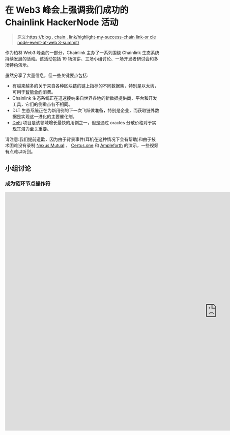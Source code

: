 # 在 Web3 峰会上强调我们成功的 Chainlink HackerNode 活动

> 原文:[https://blog . chain . link/highlight-my-success-chain link-or cle node-event-at-web 3-summit/](https://blog.chain.link/highlighting-our-successful-chainlink-oraclenode-event-at-web3-summit/)

作为柏林 Web3 峰会的一部分，Chainlink 主办了一系列围绕 Chainlink 生态系统持续发展的活动。该活动包括 19 场演讲、三场小组讨论、一场开发者研讨会和多场特色演示。

虽然分享了大量信息，但一些关键要点包括:

*   有越来越多的关于来自各种区块链的链上指标的不同数据集，特别是以太坊，可用于[智能合约](https://chain.link/education/smart-contracts)消费。
*   Chainlink 生态系统正在迅速接纳来自世界各地的新数据提供商、平台和开发工具，它们的侧重点各不相同。
*   DLT 生态系统正在为新用例的下一次飞跃做准备，特别是企业，而获取链外数据是实现这一进化的主要催化剂。
*   [DeFi](https://chain.link/education/defi) 项目是该领域增长最快的用例之一，但是通过 oracles 分散价格对于实现其潜力至关重要。

请注意:我们提前道歉，因为由于背景事件(耳机在这种情况下会有帮助)和由于技术困难没有录制 [Nexus Mutual](https://medium.com/nexus-mutual/nexus-mutual-to-grant-bonus-tokens-to-link-holders-f830516c22bc) 、 [Certus.one](https://medium.com/certus-one/certus-one-announces-launch-of-chainlink-node-f115f0c63de5) 和 [Ampleforth](https://medium.com/ampleforth/chainlink-to-power-ampl-oracle-73b882d9c7a8) 的演示，一些视频有点难以听到。

## **小组讨论**

### **成为链环节点操作符**

<iframe title="Chainlink Web3 Summit HackerNode: Being a Chainlink Node Operator" width="1380" height="776" src="https://www.youtube.com/embed/faYd2sQBfNc?feature=oembed" frameborder="0" allow="accelerometer; autoplay; clipboard-write; encrypted-media; gyroscope; picture-in-picture" allowfullscreen=""></div> <figure class="kg-card kg-embed-card"> <div class="fluid-width-video-container"> <div/> </div> </figure> <p>四个当前的 Chainlink 节点提供商——Jonny hux table(LinkPool)、Cristian 卢切拉(Bitfish)、Hendrik Hofstadt (Certus.one)和 Peter Eulberg (Eth.events ),给出了他们对各种主题的想法，如节点竞争、激动人心的用例、即将推出的开发人员工具、潜在的障碍、可信执行环境等。</p> <h3><strong>向区块链提供真实世界的数据</strong></h3> <div class="ast-oembed-container"><iframe loading="lazy" title="Chainlink Web3 Summit HackerNode: Providing Real World Data to Blockchain" width="1380" height="776" src="https://www.youtube.com/embed/maQvy-zw_TE?feature=oembed" frameborder="0" allow="accelerometer; autoplay; clipboard-write; encrypted-media; gyroscope; picture-in-picture" allowfullscreen=""/></div> <p>另外四家独立的节点提供商 Henri Pihkala (Streamr)、Trevor Clarke (AmberData)、Robert ed strm(Kaiko)和 Andrew Thurman (CLC Group)讨论了向区块链提供真实世界数据的复杂性，特别是监管障碍、定价模型、网络统计、迎合非区块链开发者以及其他观众问题。</p> <h3><strong>让更多的开发者建立在区块链上</strong></h3> <div class="ast-oembed-container"><iframe loading="lazy" title="Chainlink Web3 Summit HackerNode: Getting More Developers to Build on Blockchain" width="1380" height="776" src="https://www.youtube.com/embed/e2S83Or6wdc?feature=oembed" frameborder="0" allow="accelerometer; autoplay; clipboard-write; encrypted-media; gyroscope; picture-in-picture" allowfullscreen=""/></div> <p>四个使用 Chainlink 获取链外数据的不同平台——Cooper Kunz(Hedera)、Oliver Birch (Wanchain)、(Quarkchain)和 Jim Zhang (Kaleido)，公开了如何吸引更多的区块链开发者到他们的平台，WASM 编程语言的引入，Libra 对区块链采用的影响，<a href="https://chain.link/education/blockchain-oracles">Oracle</a>如何影响开发，以及即将出现的用例。</p> <h2><strong>演讲</strong></h2> <h3><strong>联营赌注&amp;市场</strong></h3> <div class="ast-oembed-container"><iframe loading="lazy" title="Chainlink Web3 Summit HackerNode: LinkPool Staking &amp; Market" width="1380" height="776" src="https://www.youtube.com/embed/B3JKqAsjkrA?feature=oembed" frameborder="0" allow="accelerometer; autoplay; clipboard-write; encrypted-media; gyroscope; picture-in-picture" allowfullscreen=""/></div> <p>Jonny hux table——LinkPool 的联合创始人兼技术负责人，深入探讨了 LinkPool 提供的许多功能:节点即服务、第三方堆栈、Chainlink Marketplace、咨询/管理节点及其未来路线图。他最后宣布他们正在招聘，所以如果有兴趣，请联系他们！</p> <h3><strong>合成资产</strong></h3> <div class="ast-oembed-container"><iframe loading="lazy" title="Chainlink Web3 Summit HackerNode: Synthetic Assets" width="1380" height="776" src="https://www.youtube.com/embed/FCNfHrMpOQM?feature=oembed" frameborder="0" allow="accelerometer; autoplay; clipboard-write; encrypted-media; gyroscope; picture-in-picture" allowfullscreen=""/></div> <p>Synthetix 的创始人 Kain Warwick 讨论了 Synthetix 平台如何允许用户对不同市场的大量资产持有抵押债务头寸。Synthetix 是不断增长的 DeFi 运动的一部分，已经<a href="https://blog.synthetix.io/synthetix-and-chainlink/">宣布使用 chain link Oracle</a>为其合成资产提供分散价格。</p> <h3><strong>在 15 分钟内创建并部署令牌价格 Oracle</strong></h3> <div class="ast-oembed-container"><iframe loading="lazy" title="Chainlink Web3 Summit HackerNode: Create and Deploy a Token Price Oracle in 15 Minutes" width="1380" height="776" src="https://www.youtube.com/embed/y81qhZWiK2Y?feature=oembed" frameborder="0" allow="accelerometer; autoplay; clipboard-write; encrypted-media; gyroscope; picture-in-picture" allowfullscreen=""/></div> <p>Robert ed strm——Kaiko 的技术和创新主管，演示了如何使用 Chainlink 快速创建 oracle 令牌价格，并深入探讨了构建价格的实际内容及其对 DeFi 应用程序的影响。</p> <h3><strong>智能之间的相互作用&amp;李嘉图合约</strong></h3> <div class="ast-oembed-container"><iframe loading="lazy" title="Chainlink Web3 Summit HackerNode: Interplay Between Smart &amp; Ricardian Contracts" width="1380" height="776" src="https://www.youtube.com/embed/oxyPdQN9VRA?feature=oembed" frameborder="0" allow="accelerometer; autoplay; clipboard-write; encrypted-media; gyroscope; picture-in-picture" allowfullscreen=""/></div> <p>OpenLaw 首席执行官 Aaron Wright 介绍了 OpenLaw 提供的工具，这些工具将智能合同转化为李嘉图合同，即具有法律约束力且与自然法律语言兼容的协议。李嘉图契约对于实现智能契约非常重要，智能契约在现实世界中合法运行，并且需要 Chainlink oracles 与外部资源连接。</p> <h3><strong>今天，明天的以太坊。</strong></h3> <div class="ast-oembed-container"><iframe loading="lazy" title="Chainlink Web3 Summit HackerNode: The Ethereum of Tomorrow, Today." width="1380" height="776" src="https://www.youtube.com/embed/kS6M3466kWE?feature=oembed" frameborder="0" allow="accelerometer; autoplay; clipboard-write; encrypted-media; gyroscope; picture-in-picture" allowfullscreen=""/></div> <p>dennison Bertram——OpenZeppelin 的开发人员支持者，概述了目前通过 open zeppelin 可获得的开发人员工具，这些工具使创建智能合同变得更加容易。他还回顾了一些简化开发的技术代码。</p> <h3><strong>使用 Streamr 构建以太坊工作流</strong></h3> <div class="ast-oembed-container"><iframe loading="lazy" title="Chainlink Web3 Summit HackerNode: Building Ethereum Workflows with Streamr" width="1380" height="776" src="https://www.youtube.com/embed/tdBuAh9MHZs?feature=oembed" frameborder="0" allow="accelerometer; autoplay; clipboard-write; encrypted-media; gyroscope; picture-in-picture" allowfullscreen=""/></div> <p>解决方案架构师 Martin Moravek 和 Streamr 软件工程师 Jonathan Wolff 探讨了即将到来的物联网革命，并演示了如何通过 Streamr 市场将实时数据流货币化并出售给智能合同。</p> <h3><strong>去中心化的交易所，新的金融市场公用事业</strong></h3> <div class="ast-oembed-container"><iframe loading="lazy" title="Chainlink Web3 Summit HackerNode: Decentralized Exchanges, the new Financial Market Utilities" width="1380" height="776" src="https://www.youtube.com/embed/siXjf8q0tTk?feature=oembed" frameborder="0" allow="accelerometer; autoplay; clipboard-write; encrypted-media; gyroscope; picture-in-picture" allowfullscreen=""/></div> <p>Matthew fine stone——loop ring 的业务开发主管，分析了当前金融市场公用事业和旨在根除它们的新兴去中心化协议之间的相似之处。然后，他详细阐述了分散交易的进展，以及 Loopring 如何通过基于高产出订单簿的 DEX 解决该问题。</p> <h3><strong>更快、更智能地开发区块链解决方案</strong></h3> <div class="ast-oembed-container"><iframe loading="lazy" title="Chainlink Web3 Summit HackerNode: Develop Blockchain Solutions Faster and Smarter" width="1380" height="776" src="https://www.youtube.com/embed/d1giUtaFDyM?feature=oembed" frameborder="0" allow="accelerometer; autoplay; clipboard-write; encrypted-media; gyroscope; picture-in-picture" allowfullscreen=""/></div> <p>Jim Zhang 是<a href="https://kaleido.io/kaleido-selects-chainlink-to-provide-oracle-services-for-blockchain-business-cloud/"> Kaleido </a>的协议负责人，他阐述了自己在智能合约企业实施方面的知识，以及 Kaleido 如何通过协议和工具的全栈市场加速全面开发的采用。Chainlink 已经在<a href="https://marketplace.kaleido.io/">万花筒市场</a>出售。</p> <h3><strong>海德拉&amp; Chainlink:智能合约的 PB&amp;J</strong></h3> <div class="ast-oembed-container"><iframe loading="lazy" title="Chainlink Web3 Summit HackerNode: Hedera &amp; Chainlink: The PB&amp;J of Smart Contracts" width="1380" height="776" src="https://www.youtube.com/embed/WMRwKlk8g-8?feature=oembed" frameborder="0" allow="accelerometer; autoplay; clipboard-write; encrypted-media; gyroscope; picture-in-picture" allowfullscreen=""/></div> <p>Cooper Kunz——Hedera Hashgraph 的软件开发人员，概述了 Hedera hash graph 的独特功能，如快速共识、法规遵从性、管理设置等灵活性功能，以及共识即服务模式。</p> <p>“简单地说，为什么我认为<a href="https://medium.com/hashgraph/hedera-hashgraph-and-chainlink-collaborate-to-provide-a-decentralized-oracle-network-for-hederas-3d1c77a6bcb9"> Hedera Hashgraph 和 Chainlink </a>是智能合约的 PB &amp; J，它是一个友好、标准化、廉价、易于使用的解决方案，适用于您尝试使用的任何类型的企业智能合约或 oracles。Chainlink 有一个丰富的生态系统，Hedera 为企业提供了很多管理灵活性。”</p> <h3><strong>玻色子共识:通过分片来测量 EVM</strong></h3> <div class="ast-oembed-container"><iframe loading="lazy" title="Chainlink Web3 Summit HackerNode: Boson Consensus: Scaling EVM via Sharding" width="1380" height="776" src="https://www.youtube.com/embed/cQRt43SILjM?feature=oembed" frameborder="0" allow="accelerometer; autoplay; clipboard-write; encrypted-media; gyroscope; picture-in-picture" allowfullscreen=""/></div> <p>Quarkchain 的创始人兼首席执行官周琦详细展示了 Quarkchain 强大的分片技术，以及它如何在不牺牲分散安全的关键价值的情况下扩展以太坊。Quarkchain 已经<a href="https://medium.com/@quarkchainio/quarkchain-integrates-chainlink-to-move-blockchain-applications-forward-6d004fcef4f3#TWITTER">宣布</a>将使用 Chainlink oracles 来处理外链数据。</p> <h3><strong>综合考虑:了解 DeFi 环境</strong></h3> <div class="ast-oembed-container"><iframe loading="lazy" title="Chainlink Web3 Summit HackerNode: Putting it All Together: Understanding the DeFi Landscape" width="1380" height="776" src="https://www.youtube.com/embed/S8WOOmNy6KA?feature=oembed" frameborder="0" allow="accelerometer; autoplay; clipboard-write; encrypted-media; gyroscope; picture-in-picture" allowfullscreen=""/></div> <p>Kyle J Kistner 是 bZx 的联合创始人，他根据每个协议中涉及托管、启动保证金通知、保证金通知流动性、价格反馈、利率和发展的分散化程度，对 DeFi 前景进行了全面概述。必须观看理解 DeFi 和为什么分散价格饲料通过链甲骨文是至关重要的。</p> <h3>SkillZ:分散的 BaaS 平台</h3> <div class="ast-oembed-container"><iframe loading="lazy" title="Chainlink Web3 Summit HackerNode: SkillZ: the Decentralized BaaS Platform" width="1380" height="776" src="https://www.youtube.com/embed/RuHjbFH_fXk?feature=oembed" frameborder="0" allow="accelerometer; autoplay; clipboard-write; encrypted-media; gyroscope; picture-in-picture" allowfullscreen=""/></div> <p>SkillZ 首席执行官 Laszlo Szabo 表达了其作为分散式 BaaS 平台的愿景，以及 Chainlink 如何将 SkillZ BaaS 第 1 层基础设施与 SkillZ Dapps 连接起来，以便它们能够快速、安全地在彼此之间传输数据。</p> <h3><strong>获取以太网</strong>内的历史区块链&amp;市场数据</h3> <div class="ast-oembed-container"><iframe loading="lazy" title="Chainlink Web3 Summit HackerNode: Get historical Blockchain &amp; Market Data within Ethereum" width="1380" height="776" src="https://www.youtube.com/embed/AvYmWe9IU_0?feature=oembed" frameborder="0" allow="accelerometer; autoplay; clipboard-write; encrypted-media; gyroscope; picture-in-picture" allowfullscreen=""/></div> <p>特雷弗·克拉克(Trevor Clarke)是 Amberdata 的产品副总裁，他简要介绍了 Amberdata 及其提供的各种数据集:来自多个交易所的市场数据、代币转让、合同事件、代币价格和订单快照，以及访问这些数据的各种方式。</p> <h3><strong>Oracle、仪表板和警报的 eth . events</strong></h3> <div class="ast-oembed-container"><iframe loading="lazy" title="Chainlink Web3 Summit HackerNode: eth.events for Oracles, Dashboards and Alerting" width="1380" height="776" src="https://www.youtube.com/embed/aoZOp0hTRzQ?feature=oembed" frameborder="0" allow="accelerometer; autoplay; clipboard-write; encrypted-media; gyroscope; picture-in-picture" allowfullscreen=""/></div> <p>Peter eul Berg——eth . events 的联合创始人兼首席执行官，概述了他们提供的大量以太坊数据集，同时还介绍了许多用例，从监控智能合约、跨链桥和 Chainlink 节点到创建跟踪 Dao 的仪表板。</p> <h3><strong>在 Celer 网络上构建和运行第 2 层 dApps】</strong></h3> <div class="ast-oembed-container"><iframe loading="lazy" title="Chainlink Web3 Summit HackerNode: Build and Operate Layer-2 dApps on Celer Network" width="1380" height="776" src="https://www.youtube.com/embed/D4x1acu1VPo?feature=oembed" frameborder="0" allow="accelerometer; autoplay; clipboard-write; encrypted-media; gyroscope; picture-in-picture" allowfullscreen=""/></div> <p>Qing kai Liang ----------------------------------------------------------------- Celer 的联合创始人兼产品副总裁，展示了通过 Celer 等第二层解决方案实现链外扩展的优势。他还展示了如何通过 Chainlink 使用链上 oracles 来指导 Celer 上的有条件链外支付。事实上，目前 Celer 上有两个 Dapps 已经利用了这一组合:Air prediction——一个预测市场，以及 Micro-subscription——云服务的 SLA 合同。</p> <h3><strong> Sergey 在 Web3 Mainstage 上的演讲:将智能合约安全地连接到链外数据和事件</strong></h3> <div class="ast-oembed-container"><iframe loading="lazy" title="Web3 Summit 2019: Sergey Nazarov" width="1380" height="776" src="https://www.youtube.com/embed/FDoLr7myvxo?feature=oembed" frameborder="0" allow="accelerometer; autoplay; clipboard-write; encrypted-media; gyroscope; picture-in-picture" allowfullscreen=""/></div> <p>我们的首席执行官 Sergey Nazarov 在主舞台上发表了一场备受期待的演讲，内容涉及智能合同的发展、可信神谕的重要性，以及 Chainlink 提供的独特功能，以确保获得链外资源与底层区块链一样可靠和安全。</p> <p>非常感谢所有参与此次活动的人！我们很激动也很谦卑地看到一个迅速扩大的热情支持者社区围绕着 Chainlink 建立起来。我们知道，在您的帮助下，互联智能合同成为驱动全球主要行业的后端基础设施的一部分只是时间问题。</p> <div class="widget_tag_cloud tag-list"/> </body> </html></iframe>